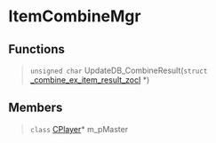 # ItemCombineMgr
 
## Functions
 
> `unsigned char` UpdateDB_CombineResult(`struct` [_combine_ex_item_result_zocl](lua/classes/_combine_ex_item_result_zocl.md) *)
 
## Members
 
> `class` [CPlayer](lua/classes/CPlayer.md)* m_pMaster
 
